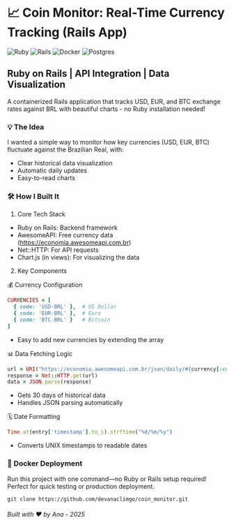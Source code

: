 # 📈 Coin Monitor: Real-Time Currency Tracking (Rails App)

![Ruby](https://img.shields.io/badge/Ruby-CC342D?style=for-the-badge&logo=ruby&logoColor=white) ![Rails](https://img.shields.io/badge/rails-%23CC0000.svg?style=for-the-badge&logo=ruby-on-rails&logoColor=white) ![Docker](https://img.shields.io/badge/docker-%230db7ed.svg?style=for-the-badge&logo=docker&logoColor=white)	![Postgres](https://img.shields.io/badge/postgres-%23316192.svg?style=for-the-badge&logo=postgresql&logoColor=white)

## Ruby on Rails | API Integration | Data Visualization

A containerized Rails application that tracks USD, EUR, and BTC exchange rates against BRL with beautiful charts - no Ruby installation needed!

### 💡 The Idea

I wanted a simple way to monitor how key currencies (USD, EUR, BTC) fluctuate against the Brazilian Real, with:
- Clear historical data visualization
- Automatic daily updates
- Easy-to-read charts

### 🛠️ How I Built It

1. Core Tech Stack
- Ruby on Rails: Backend framework
- AwesomeAPI: Free currency data (https://economia.awesomeapi.com.br)
- Net::HTTP: For API requests
- Chart.js (in views): For visualizing the data

2. Key Components

💰 Currency Configuration
```ruby
CURRENCIES = [
  { code: 'USD-BRL' },  # US Dollar
  { code: 'EUR-BRL' },  # Euro
  { code: 'BTC-BRL' }   # Bitcoin
]
```
- Easy to add new currencies by extending the array

📊 Data Fetching Logic
```ruby
url = URI("https://economia.awesomeapi.com.br/json/daily/#{currency[:code]}/30")
response = Net::HTTP.get(url)
data = JSON.parse(response)
```
- Gets 30 days of historical data
- Handles JSON parsing automatically

🗓️ Date Formatting
```ruby
Time.at(entry['timestamp'].to_i).strftime("%d/%m/%y")
```
- Converts UNIX timestamps to readable dates

### 🐳 Docker Deployment
Run this project with one command—no Ruby or Rails setup required! Perfect for quick testing or production deployment.

```git
git clone https://github.com/devanaclimgo/coin_monitor.git
```


###### Built with ❤️ by Ana - 2025
